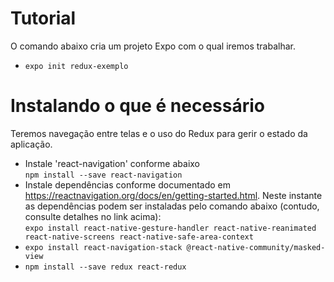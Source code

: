 # Tutorial

O comando abaixo cria um projeto Expo com o qual iremos trabalhar.

- `expo init redux-exemplo`

# Instalando o que é necessário

Teremos navegação entre telas e o uso do Redux para gerir o estado da aplicação.

- Instale 'react-navigation' conforme abaixo<br>
  `npm install --save react-navigation`
- Instale dependências conforme documentado em https://reactnavigation.org/docs/en/getting-started.html. Neste instante as dependências podem ser instaladas pelo comando abaixo (contudo, consulte detalhes no link acima):<br>
  `expo install react-native-gesture-handler react-native-reanimated react-native-screens react-native-safe-area-context`
- `expo install react-navigation-stack @react-native-community/masked-view`
- `npm install --save redux react-redux`
